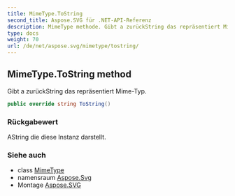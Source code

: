 ```yaml
---
title: MimeType.ToString
second_title: Aspose.SVG für .NET-API-Referenz
description: MimeType methode. Gibt a zurückString das repräsentiert MimeTyp.
type: docs
weight: 70
url: /de/net/aspose.svg/mimetype/tostring/
---
```

## MimeType.ToString method

Gibt a zurückString das repräsentiert Mime-Typ.

```csharp
public override string ToString()
```

### Rückgabewert

AString die diese Instanz darstellt.

### Siehe auch

* class [MimeType](../)
* namensraum [Aspose.Svg](../../mimetype/)
* Montage [Aspose.SVG](../../../)


